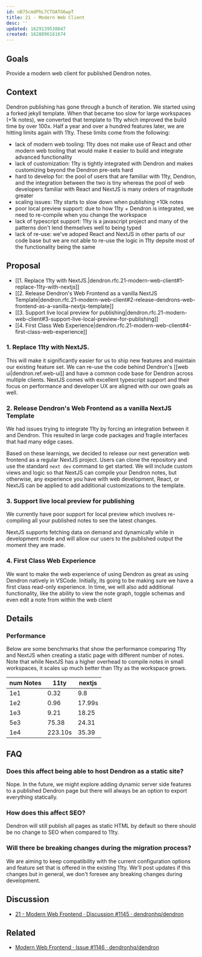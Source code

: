 ```yaml
---
id: nB75cmdPhL7CTOATG6wpT
title: 21 - Modern Web Client
desc: ''
updated: 1629139538047
created: 1628896161674
---
```


## Goals

Provide a modern web client for published Dendron notes. 

## Context

Dendron publishing has gone through a bunch of iteration. We started using a forked jekyll template. When that became too slow for large workspaces (+1k notes), we converted that template to 11ty which improved the build time by over 100x. Half a year and over a hundred features later, we are hitting limits again with 11ty. These limits come from the following: 

- lack of modern web tooling: 11ty does not make use of React and other modern web tooling that would make it easier to build and integrate advanced functionality
- lack of customization: 11ty is tightly integrated with Dendron and makes customizing beyond the Dendron pre-sets hard
- hard to develop for: the pool of users that are familiar with 11ty, Dendron, and the integration between the two is tiny whereas the pool of web developers familiar with React and NextJS is many orders of magnitude greater
- scaling issues: 11ty starts to slow down when publishing +10k notes
- poor local preview support: due to how 11ty + Dendron is integrated, we need to re-compile when you change the workspace
- lack of typescript support: 11ty is a javascript project and many of the patterns don't lend themselves well to being typed
- lack of re-use: we've adoped React and NextJS in other parts of our code base but we are not able to re-use the logic in 11ty depsite most of the functionality being the same

## Proposal

- [[1. Replace 11ty with NextJS.|dendron.rfc.21-modern-web-client#1-replace-11ty-with-nextjs]]
- [[2. Release Dendron's Web Frontend as a vanilla NextJS Template|dendron.rfc.21-modern-web-client#2-release-dendrons-web-frontend-as-a-vanilla-nextjs-template]]
- [[3. Support live local preview for publishing|dendron.rfc.21-modern-web-client#3-support-live-local-preview-for-publishing]]
- [[4. First Class Web Experience|dendron.rfc.21-modern-web-client#4-first-class-web-experience]]

### 1. Replace 11ty with NextJS. 

This will make it significantly easier for us to ship new features and maintain our existing feature set. We can re-use the code behind Dendron's [[web ui|dendron.ref.web-ui]] and have a common code base for Dendron across multiple clients. NextJS comes with excellent typescript support and their focus on performance and developer UX are aligned with our own goals as well. 

### 2. Release Dendron's Web Frontend as a vanilla NextJS Template 

We had issues trying to integrate 11ty by forcing an integration between it and Dendron. This resulted in large code packages and fragile interfaces that had many edge cases. 

Based on these learnings, we decided to release our next generation web frontend as a regular NextJS project. Users can clone the repository and use the standard `next dev` command to get started. We will include custom views and logic so that NextJS can compile your Dendron notes, but otherwise, any experience you have with web development, React, or NextJS can be applied to add additional customizations to the template. 

### 3. Support live local preview for publishing

We currently have poor support for local preview which involves re-compiling all your published notes to see the latest changes. 

NextJS supports fetching data on demand and dynamically while in development mode and will allow our users to the published output the moment they are made. 

### 4. First Class Web Experience

We want to make the web experience of using Dendron as great as using Dendron natively in VSCode. Initially, its going to be making sure we have a first class read-only experience. In time, we will also add additional functionality, like the ability to view the note graph, toggle schemas and even edit a note from within the web client


## Details

### Performance

Below are some benchmarks that show the performance comparing 11ty and NextJS when creating a static page with different number of notes. Note that while NextJS has a higher overhead to compile notes in small workspaces, it scales up much better than 11ty as the workspace grows. 

| num Notes | 11ty    | nextjs        |
| --------- | ------- | ------------- |
| 1e1       | 0.32    | 9.8           |
| 1e2       | 0.96    | 17.99s        |
| 1e3       | 9.21    | 18.25         |
| 5e3       | 75.38   | 24.31         |
| 1e4       | 223.10s | 35.39         |

## FAQ

### Does this affect being able to host Dendron as a static site?

Nope. In the future, we might explore adding dynamic server side features to a published Dendron page but there will always be an option to export everything statically. 

### How does this affect SEO?

Dendron will still publish all pages as static HTML by default so there should be no change to SEO when compared to 11ty.

### Will there be breaking changes during the migration process?

We are aiming to keep compatibility with the current configuration options and feature set that is offered in the existing 11ty. We'll post updates if this changes but in general, we don't foresee any breaking changes during development. 

## Discussion
- [21 - Modern Web Frontend · Discussion #1145 · dendronhq/dendron](https://github.com/dendronhq/dendron/discussions/1145)

## Related
- [Modern Web Frontend · Issue #1146 · dendronhq/dendron](https://github.com/dendronhq/dendron/issues/1146)
